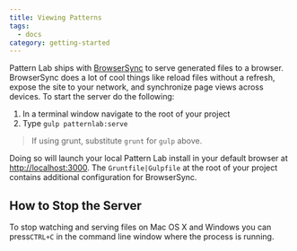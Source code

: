 ```yaml
---
title: Viewing Patterns
tags:
  - docs
category: getting-started
---
```


Pattern Lab ships with [BrowserSync](https://www.browsersync.io/) to serve generated files to a browser. BrowserSync does a lot of cool things like reload files without a refresh, expose the site to your network, and synchronize page views across devices. To start the server do the following:

1. In a terminal window navigate to the root of your project
2. Type `gulp patternlab:serve`

> If using grunt, substitute `grunt` for `gulp` above.

Doing so will launch your local Pattern Lab install in your default browser at <a href="http://localhost:3000">http://localhost:3000</a>. The `Gruntfile|Gulpfile` at the root of your project contains additional configuration for BrowserSync.

## How to Stop the Server

To stop watching and serving files on Mac OS X and Windows you can press`CTRL+C` in the command line window where the process is running.

